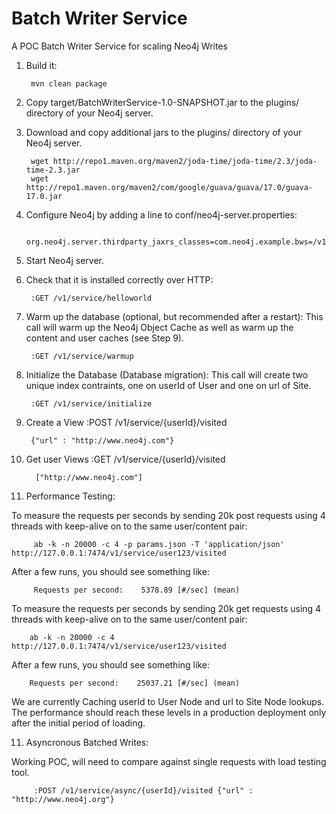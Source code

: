 Batch Writer Service
====================

A POC Batch Writer Service for scaling Neo4j Writes

1. Build it:

        mvn clean package

2. Copy target/BatchWriterService-1.0-SNAPSHOT.jar to the plugins/ directory of your Neo4j server.

3. Download and copy additional jars to the plugins/ directory of your Neo4j server.

        wget http://repo1.maven.org/maven2/joda-time/joda-time/2.3/joda-time-2.3.jar
        wget http://repo1.maven.org/maven2/com/google/guava/guava/17.0/guava-17.0.jar

3. Configure Neo4j by adding a line to conf/neo4j-server.properties:

        org.neo4j.server.thirdparty_jaxrs_classes=com.neo4j.example.bws=/v1

4. Start Neo4j server.

5. Check that it is installed correctly over HTTP:

        :GET /v1/service/helloworld

6. Warm up the database (optional, but recommended after a restart):
This call will warm up the Neo4j Object Cache as well as warm up the content and user caches (see Step 9).

        :GET /v1/service/warmup

7. Initialize the Database (Database migration):
This call will create two unique index contraints, one on userId of User and one on url of Site.

        :GET /v1/service/initialize


8. Create a View :POST /v1/service/{userId}/visited 

        {"url" : "http://www.neo4j.com"}
         
9. Get user Views :GET /v1/service/{userId}/visited
         
         ["http://www.neo4j.com"]
                  
10. Performance Testing:
         
To measure the requests per seconds by sending 20k post requests using 4 threads with keep-alive on to the same user/content pair:          
         
         ab -k -n 20000 -c 4 -p params.json -T 'application/json' http://127.0.0.1:7474/v1/service/user123/visited
         
After a few runs, you should see something like:
         
         Requests per second:    5378.89 [#/sec] (mean)

To measure the requests per seconds by sending 20k get requests using 4 threads with keep-alive on to the same user/content pair:

        ab -k -n 20000 -c 4 http://127.0.0.1:7474/v1/service/user123/visited
        
After a few runs, you should see something like:
        
        Requests per second:    25037.21 [#/sec] (mean)
        
We are currently Caching userId to User Node and url to Site Node lookups.  
The performance should reach these levels in a production deployment only after the initial period of loading.
 
 11. Asyncronous Batched Writes:
 
 Working POC, will need to compare against single requests with  load testing tool.

         :POST /v1/service/async/{userId}/visited {"url" : "http://www.neo4j.org"}